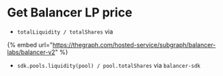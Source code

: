 # Get Balancer LP price

* `totalLiquidity / totalShares` via

{% embed url="https://thegraph.com/hosted-service/subgraph/balancer-labs/balancer-v2" %}

* `sdk.pools.liquidity(pool) / pool.totalShares` via `balancer-sdk`

